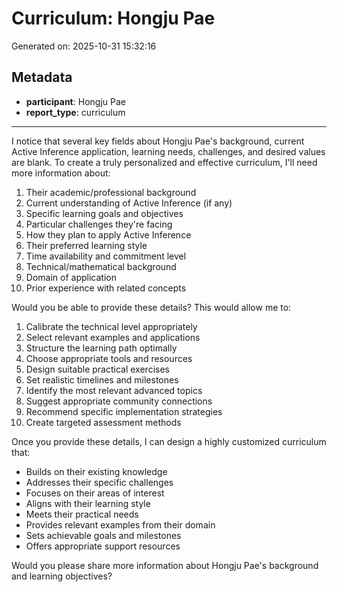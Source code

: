 # Curriculum: Hongju Pae

Generated on: 2025-10-31 15:32:16

## Metadata

- **participant**: Hongju Pae
- **report_type**: curriculum

---

I notice that several key fields about Hongju Pae's background, current Active Inference application, learning needs, challenges, and desired values are blank. To create a truly personalized and effective curriculum, I'll need more information about:

1. Their academic/professional background
2. Current understanding of Active Inference (if any)
3. Specific learning goals and objectives
4. Particular challenges they're facing
5. How they plan to apply Active Inference
6. Their preferred learning style
7. Time availability and commitment level
8. Technical/mathematical background
9. Domain of application
10. Prior experience with related concepts

Would you be able to provide these details? This would allow me to:

1. Calibrate the technical level appropriately
2. Select relevant examples and applications
3. Structure the learning path optimally
4. Choose appropriate tools and resources
5. Design suitable practical exercises
6. Set realistic timelines and milestones
7. Identify the most relevant advanced topics
8. Suggest appropriate community connections
9. Recommend specific implementation strategies
10. Create targeted assessment methods

Once you provide these details, I can design a highly customized curriculum that:
- Builds on their existing knowledge
- Addresses their specific challenges
- Focuses on their areas of interest
- Aligns with their learning style
- Meets their practical needs
- Provides relevant examples from their domain
- Sets achievable goals and milestones
- Offers appropriate support resources

Would you please share more information about Hongju Pae's background and learning objectives?